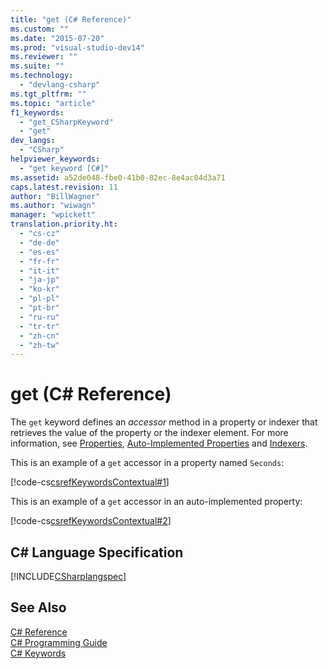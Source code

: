 ```yaml
---
title: "get (C# Reference)"
ms.custom: ""
ms.date: "2015-07-20"
ms.prod: "visual-studio-dev14"
ms.reviewer: ""
ms.suite: ""
ms.technology: 
  - "devlang-csharp"
ms.tgt_pltfrm: ""
ms.topic: "article"
f1_keywords: 
  - "get_CSharpKeyword"
  - "get"
dev_langs: 
  - "CSharp"
helpviewer_keywords: 
  - "get keyword [C#]"
ms.assetid: a52de048-fbe0-41b0-82ec-8e4ac04d3a71
caps.latest.revision: 11
author: "BillWagner"
ms.author: "wiwagn"
manager: "wpickett"
translation.priority.ht: 
  - "cs-cz"
  - "de-de"
  - "es-es"
  - "fr-fr"
  - "it-it"
  - "ja-jp"
  - "ko-kr"
  - "pl-pl"
  - "pt-br"
  - "ru-ru"
  - "tr-tr"
  - "zh-cn"
  - "zh-tw"
---
```

# get (C# Reference)
The `get` keyword defines an *accessor* method in a property or indexer that retrieves the value of the property or the indexer element. For more information, see [Properties](../../../csharp\programming-guide\classes-and-structs/properties.md), [Auto-Implemented Properties](../../../csharp\programming-guide\classes-and-structs/auto-implemented-properties.md) and [Indexers](../../../csharp\programming-guide\indexers/index.md).  
  
 This is an example of a `get` accessor in a property named `Seconds`:  
  
 [!code-cs[csrefKeywordsContextual#1](../../../csharp\language-reference\keywords/codesnippet/CSharp/get_1.cs)]  
  
 This is an example of a `get` accessor in an auto-implemented property:  
  
 [!code-cs[csrefKeywordsContextual#2](../../../csharp\language-reference\keywords/codesnippet/CSharp/get_2.cs)]  
  
## C# Language Specification  
 [!INCLUDE[CSharplangspec](../../../csharp\language-reference\keywords/includes/csharplangspec_md.md)]  
  
## See Also  
 [C# Reference](../../../csharp\language-reference/index.md)   
 [C# Programming Guide](../../../csharp\programming-guide/index.md)   
 [C# Keywords](../../../csharp\language-reference\keywords/index.md)